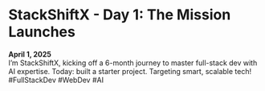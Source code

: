 # StackShiftX - Day 1: The Mission Launches  
**April 1, 2025**  
I’m StackShiftX, kicking off a 6-month journey to master full-stack dev with AI expertise. Today: built a starter project. Targeting smart, scalable tech!  
#FullStackDev #WebDev #AI
